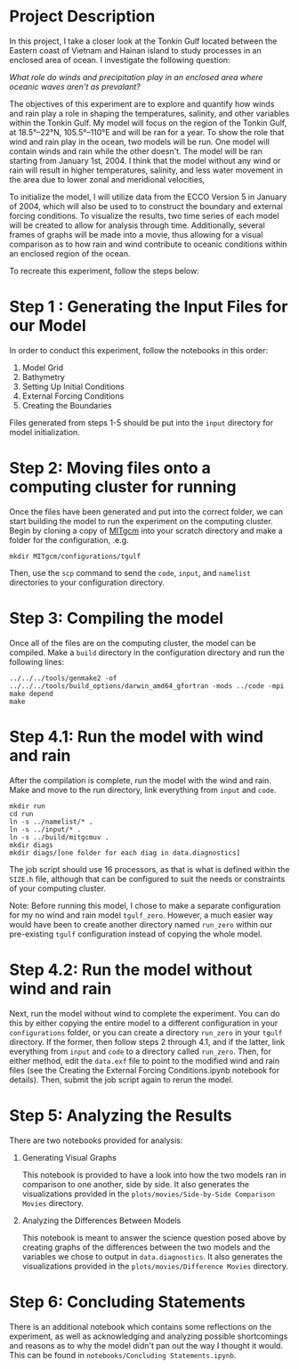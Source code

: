 # Project Description 

In this project, I take a closer look at the Tonkin Gulf located between the Eastern coast of Vietnam and Hainan island to study processes in an enclosed area of ocean. I investigate the following question:

*What role do winds and precipitation play in an enclosed area where oceanic waves aren't as prevalant?*

The objectives of this experiment are to explore and quantify how winds and rain play a role in shaping the temperatures, salinity, and other variables within the Tonkin Gulf. 
My model will focus on the region of the Tonkin Gulf, at 18.5°–22°N, 105.5°–110°E and will be ran for a year. To show the role that wind and rain play in the ocean, two models will be run. One model will contain winds and rain while the other doesn't. The model will be ran starting from January 1st, 2004. I think that the model without any wind or rain will result in higher temperatures, salinity, and less water movement in the area due to lower zonal and meridional velocities,

To initialize the model, I will utilize data from the ECCO Version 5 in January of 2004, which will also be used to to construct the boundary and external forcing conditions. To visualize the results, two time series of each model will be created to allow for analysis through time. Additionally, several frames of graphs will be made into a movie, thus allowing for a visual comparison as to how rain and wind contribute to oceanic conditions within an enclosed region of the ocean.

To recreate this experiment, follow the steps below:

# Step 1 : Generating the Input Files for our Model

In order to conduct this experiment, follow the notebooks in this order:

1. Model Grid
2. Bathymetry
3. Setting Up Initial Conditions
4. External Forcing Conditions
5. Creating the Boundaries

Files generated from steps 1-5 should be put into the `input` directory for model initialization.

# Step 2: Moving files onto a computing cluster for running

Once the files have been generated and put into the correct folder, we can start building the model to run the experiment on the computing cluster. Begin by cloning a copy of [MITgcm](https://github.com/MITgcm/MITgcm) into your scratch directory and make a folder for the configuration, .e.g.
```
mkdir MITgcm/configurations/tgulf
```

Then, use the `scp` command to send the `code`, `input`, and `namelist` directories to your configuration directory. 

# Step 3: Compiling the model
Once all of the files are on the computing cluster, the model can be compiled. Make a `build` directory in the configuration directory and run the following lines:
```
../../../tools/genmake2 -of ../../../tools/build_options/darwin_amd64_gfortran -mods ../code -mpi
make depend
make
```

# Step 4.1: Run the model with wind and rain
After the compilation is complete, run the model with the wind and rain. Make and move to the run directory, link everything from `input` and `code`.
```
mkdir run
cd run
ln -s ../namelist/* .
ln -s ../input/* .
ln -s ../build/mitgcmuv .
mkdir diags
mkdir diags/[one folder for each diag in data.diagnostics]
```
The job script should use 16 processors, as that is what is defined within the `SIZE.h` file, although that can be configured to suit the needs or constraints of your computing cluster.

Note: Before running this model, I chose to make a separate configuration for my no wind and rain model `tgulf_zero`. However, a much easier way would have been to create another directory named `run_zero` within our pre-existing `tgulf` configuration instead of copying the whole model.

# Step 4.2: Run the model without wind and rain
Next, run the model without wind to complete the experiment. You can do this by either copying the entire model to a different configuration in your `configurations` folder, or you can create a directory `run_zero` in your `tgulf` directory. If the former, then follow steps 2 through 4.1, and if the latter, link everything from `input` and `code` to a directory called `run_zero`. Then, for either method, edit the `data.exf` file to point to the modified wind and rain files (see the Creating the External Forcing Conditions.ipynb notebook for details). Then, submit the job script again to rerun the model.

# Step 5: Analyzing the Results
There are two notebooks provided for analysis:
1. Generating Visual Graphs

   This notebook is provided to have a look into how the two models ran in comparison to one another, side by side. It also generates the visualizations provided in the `plots/movies/Side-by-Side Comparison Movies` directory.
   
2. Analyzing the Differences Between Models
   
   This notebook is meant to answer the science question posed above by creating graphs of the differences between the two models and the variables we chose to output in `data.diagnostics`. It also generates the visualizations provided in the `plots/movies/Difference Movies` directory.

# Step 6: Concluding Statements
There is an additional notebook which contains some reflections on the experiment, as well as acknowledging and analyzing possible shortcomings and reasons as to why the model didn't pan out the way I thought it would. This can be found in `notebooks/Concluding Statements.ipynb`.
